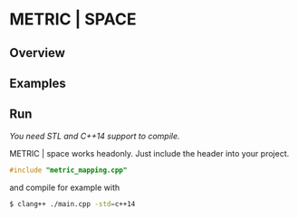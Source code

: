 # METRIC | SPACE

## Overview


## Examples


## Run
*You need STL and C++14 support to compile.*

METRIC | space works headonly. Just include the header into your project.

```cpp
#include "metric_mapping.cpp"
```

and compile for example with

```bash
$ clang++ ./main.cpp -std=c++14
```